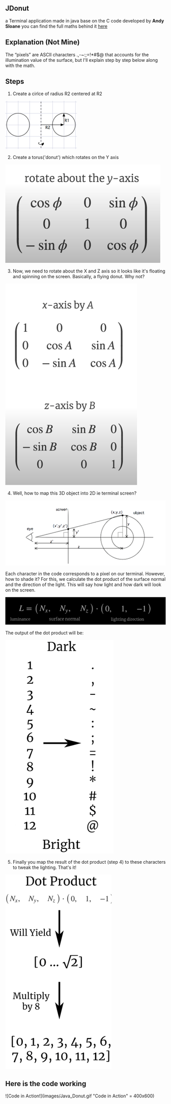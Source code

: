 ## JDonut
a Terminal application made in java base on the C code developed by **Andy Sloane** you can find
the full maths behind it [here](https://www.a1k0n.net/2011/07/20/donut-math.html)

## Explanation (Not Mine)
  The “pixels” are ASCII characters .,-~:;=!*#$@ that accounts for the illumination 
  value of the surface, but I'll explain step by step below along with the math.
  
## Steps

1. Create a cirlce of radius R2 centered at R2

![Step One!](images/step_one.png "Step one")

2. Create a torus('donut') which rotates on the Y axis

![Step Two!](images/step_two.png "Step Two")

3. Now, we need to rotate about the X and Z axis so it looks like it's floating
and spinning on the screen. Basically, a flying donut. Why not?

![Step Three!](images/step_three.png "Step Three")

4. Well, how to map this 3D object into 2D ie terminal screen?

![Step Four!](images/step_four.png "Step four")

Each character in the code corresponds to a pixel on our terminal. However, how to 
shade it? For this, we calculate the dot product of the surface normal and the direction 
of the light. This will say how light and how dark will look on the screen.

![Paragraph!](images/step_five.png "paragraph")

The output of the dot product will be:

![Output!](images/step_six.png "Out put")

5. Finally you map the result of the dot product (step 4) to these characters to 
tweak the lighting. That's it!

![Step five!](images/step_seven.png "Step five")

## Here is the code working

![Code in Action!](images/Java_Donut.gif "Code in Action" = 400x600)
